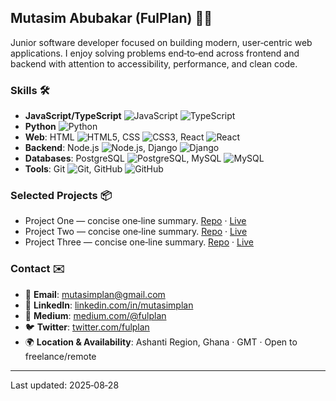 ## Mutasim Abubakar (FulPlan) 👨‍💻

Junior software developer focused on building modern, user‑centric web applications. I enjoy solving problems end‑to‑end across frontend and backend with attention to accessibility, performance, and clean code.

### Skills 🛠️
- **JavaScript/TypeScript** <img src="https://img.shields.io/badge/JavaScript-F7DF1E?style=flat&logo=javascript&logoColor=black" alt="JavaScript" /> <img src="https://img.shields.io/badge/TypeScript-007ACC?style=flat&logo=typescript&logoColor=white" alt="TypeScript" />
- **Python** <img src="https://img.shields.io/badge/Python-3776AB?style=flat&logo=python&logoColor=white" alt="Python" />
- **Web**: HTML <img src="https://img.shields.io/badge/HTML5-E34F26?style=flat&logo=html5&logoColor=white" alt="HTML5" />, CSS <img src="https://img.shields.io/badge/CSS3-1572B6?style=flat&logo=css3&logoColor=white" alt="CSS3" />, React <img src="https://img.shields.io/badge/React-20232A?style=flat&logo=react&logoColor=61DAFB" alt="React" />
- **Backend**: Node.js <img src="https://img.shields.io/badge/Node.js-43853D?style=flat&logo=node.js&logoColor=white" alt="Node.js" />, Django <img src="https://img.shields.io/badge/Django-092E20?style=flat&logo=django&logoColor=white" alt="Django" />
- **Databases**: PostgreSQL <img src="https://img.shields.io/badge/PostgreSQL-316192?style=flat&logo=postgresql&logoColor=white" alt="PostgreSQL" />, MySQL <img src="https://img.shields.io/badge/MySQL-00000F?style=flat&logo=mysql&logoColor=white" alt="MySQL" />
- **Tools**: Git <img src="https://img.shields.io/badge/Git-F05032?style=flat&logo=git&logoColor=white" alt="Git" />, GitHub <img src="https://img.shields.io/badge/GitHub-100000?style=flat&logo=github&logoColor=white" alt="GitHub" />

### Selected Projects 📦
- Project One — concise one‑line summary. [Repo](#) · [Live](#)
- Project Two — concise one‑line summary. [Repo](#) · [Live](#)
- Project Three — concise one‑line summary. [Repo](#) · [Live](#)

### Contact ✉️
- 📧 **Email**: [mutasimplan@gmail.com](mailto:mutasimplan@gmail.com)
- 💼 **LinkedIn**: [linkedin.com/in/mutasimplan](https://www.linkedin.com/in/mutasimplan/)
- 📝 **Medium**: [medium.com/@fulplan](https://medium.com/@fulplan)
- 🐦 **Twitter**: [twitter.com/fulplan](https://twitter.com/fulplan)
- 🌍 **Location & Availability**: Ashanti Region, Ghana · GMT · Open to freelance/remote

---
Last updated: 2025‑08‑28
